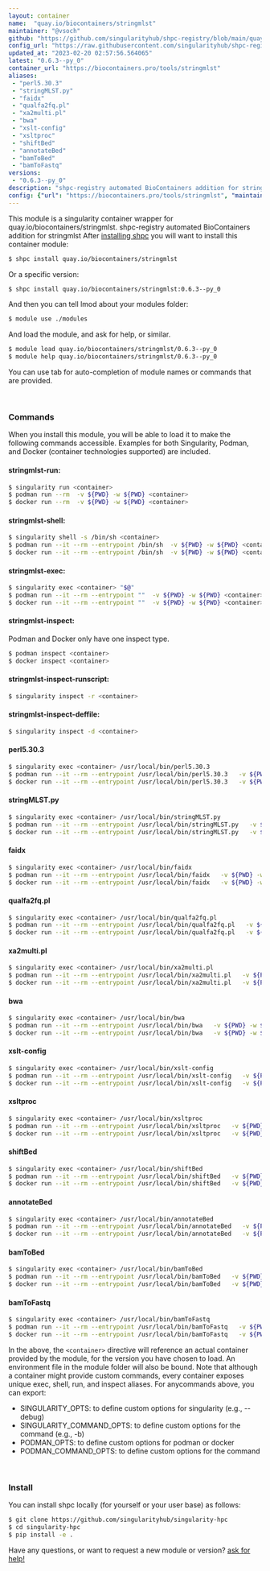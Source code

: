 ```yaml
---
layout: container
name:  "quay.io/biocontainers/stringmlst"
maintainer: "@vsoch"
github: "https://github.com/singularityhub/shpc-registry/blob/main/quay.io/biocontainers/stringmlst/container.yaml"
config_url: "https://raw.githubusercontent.com/singularityhub/shpc-registry/main/quay.io/biocontainers/stringmlst/container.yaml"
updated_at: "2023-02-20 02:57:56.564065"
latest: "0.6.3--py_0"
container_url: "https://biocontainers.pro/tools/stringmlst"
aliases:
 - "perl5.30.3"
 - "stringMLST.py"
 - "faidx"
 - "qualfa2fq.pl"
 - "xa2multi.pl"
 - "bwa"
 - "xslt-config"
 - "xsltproc"
 - "shiftBed"
 - "annotateBed"
 - "bamToBed"
 - "bamToFastq"
versions:
 - "0.6.3--py_0"
description: "shpc-registry automated BioContainers addition for stringmlst"
config: {"url": "https://biocontainers.pro/tools/stringmlst", "maintainer": "@vsoch", "description": "shpc-registry automated BioContainers addition for stringmlst", "latest": {"0.6.3--py_0": "sha256:47e6a52580fa521f520d0cd9449a1af6fbc25b3df49b954a125f6dad3e0c2a4b"}, "tags": {"0.6.3--py_0": "sha256:47e6a52580fa521f520d0cd9449a1af6fbc25b3df49b954a125f6dad3e0c2a4b"}, "docker": "quay.io/biocontainers/stringmlst", "aliases": {"perl5.30.3": "/usr/local/bin/perl5.30.3", "stringMLST.py": "/usr/local/bin/stringMLST.py", "faidx": "/usr/local/bin/faidx", "qualfa2fq.pl": "/usr/local/bin/qualfa2fq.pl", "xa2multi.pl": "/usr/local/bin/xa2multi.pl", "bwa": "/usr/local/bin/bwa", "xslt-config": "/usr/local/bin/xslt-config", "xsltproc": "/usr/local/bin/xsltproc", "shiftBed": "/usr/local/bin/shiftBed", "annotateBed": "/usr/local/bin/annotateBed", "bamToBed": "/usr/local/bin/bamToBed", "bamToFastq": "/usr/local/bin/bamToFastq"}}
---
```


This module is a singularity container wrapper for quay.io/biocontainers/stringmlst.
shpc-registry automated BioContainers addition for stringmlst
After [installing shpc](#install) you will want to install this container module:


```bash
$ shpc install quay.io/biocontainers/stringmlst
```

Or a specific version:

```bash
$ shpc install quay.io/biocontainers/stringmlst:0.6.3--py_0
```

And then you can tell lmod about your modules folder:

```bash
$ module use ./modules
```

And load the module, and ask for help, or similar.

```bash
$ module load quay.io/biocontainers/stringmlst/0.6.3--py_0
$ module help quay.io/biocontainers/stringmlst/0.6.3--py_0
```

You can use tab for auto-completion of module names or commands that are provided.

<br>

### Commands

When you install this module, you will be able to load it to make the following commands accessible.
Examples for both Singularity, Podman, and Docker (container technologies supported) are included.

#### stringmlst-run:

```bash
$ singularity run <container>
$ podman run --rm  -v ${PWD} -w ${PWD} <container>
$ docker run --rm  -v ${PWD} -w ${PWD} <container>
```

#### stringmlst-shell:

```bash
$ singularity shell -s /bin/sh <container>
$ podman run --it --rm --entrypoint /bin/sh  -v ${PWD} -w ${PWD} <container>
$ docker run --it --rm --entrypoint /bin/sh  -v ${PWD} -w ${PWD} <container>
```

#### stringmlst-exec:

```bash
$ singularity exec <container> "$@"
$ podman run --it --rm --entrypoint ""  -v ${PWD} -w ${PWD} <container> "$@"
$ docker run --it --rm --entrypoint ""  -v ${PWD} -w ${PWD} <container> "$@"
```

#### stringmlst-inspect:

Podman and Docker only have one inspect type.

```bash
$ podman inspect <container>
$ docker inspect <container>
```

#### stringmlst-inspect-runscript:

```bash
$ singularity inspect -r <container>
```

#### stringmlst-inspect-deffile:

```bash
$ singularity inspect -d <container>
```


#### perl5.30.3

```bash
$ singularity exec <container> /usr/local/bin/perl5.30.3
$ podman run --it --rm --entrypoint /usr/local/bin/perl5.30.3   -v ${PWD} -w ${PWD} <container> -c " $@"
$ docker run --it --rm --entrypoint /usr/local/bin/perl5.30.3   -v ${PWD} -w ${PWD} <container> -c " $@"
```


#### stringMLST.py

```bash
$ singularity exec <container> /usr/local/bin/stringMLST.py
$ podman run --it --rm --entrypoint /usr/local/bin/stringMLST.py   -v ${PWD} -w ${PWD} <container> -c " $@"
$ docker run --it --rm --entrypoint /usr/local/bin/stringMLST.py   -v ${PWD} -w ${PWD} <container> -c " $@"
```


#### faidx

```bash
$ singularity exec <container> /usr/local/bin/faidx
$ podman run --it --rm --entrypoint /usr/local/bin/faidx   -v ${PWD} -w ${PWD} <container> -c " $@"
$ docker run --it --rm --entrypoint /usr/local/bin/faidx   -v ${PWD} -w ${PWD} <container> -c " $@"
```


#### qualfa2fq.pl

```bash
$ singularity exec <container> /usr/local/bin/qualfa2fq.pl
$ podman run --it --rm --entrypoint /usr/local/bin/qualfa2fq.pl   -v ${PWD} -w ${PWD} <container> -c " $@"
$ docker run --it --rm --entrypoint /usr/local/bin/qualfa2fq.pl   -v ${PWD} -w ${PWD} <container> -c " $@"
```


#### xa2multi.pl

```bash
$ singularity exec <container> /usr/local/bin/xa2multi.pl
$ podman run --it --rm --entrypoint /usr/local/bin/xa2multi.pl   -v ${PWD} -w ${PWD} <container> -c " $@"
$ docker run --it --rm --entrypoint /usr/local/bin/xa2multi.pl   -v ${PWD} -w ${PWD} <container> -c " $@"
```


#### bwa

```bash
$ singularity exec <container> /usr/local/bin/bwa
$ podman run --it --rm --entrypoint /usr/local/bin/bwa   -v ${PWD} -w ${PWD} <container> -c " $@"
$ docker run --it --rm --entrypoint /usr/local/bin/bwa   -v ${PWD} -w ${PWD} <container> -c " $@"
```


#### xslt-config

```bash
$ singularity exec <container> /usr/local/bin/xslt-config
$ podman run --it --rm --entrypoint /usr/local/bin/xslt-config   -v ${PWD} -w ${PWD} <container> -c " $@"
$ docker run --it --rm --entrypoint /usr/local/bin/xslt-config   -v ${PWD} -w ${PWD} <container> -c " $@"
```


#### xsltproc

```bash
$ singularity exec <container> /usr/local/bin/xsltproc
$ podman run --it --rm --entrypoint /usr/local/bin/xsltproc   -v ${PWD} -w ${PWD} <container> -c " $@"
$ docker run --it --rm --entrypoint /usr/local/bin/xsltproc   -v ${PWD} -w ${PWD} <container> -c " $@"
```


#### shiftBed

```bash
$ singularity exec <container> /usr/local/bin/shiftBed
$ podman run --it --rm --entrypoint /usr/local/bin/shiftBed   -v ${PWD} -w ${PWD} <container> -c " $@"
$ docker run --it --rm --entrypoint /usr/local/bin/shiftBed   -v ${PWD} -w ${PWD} <container> -c " $@"
```


#### annotateBed

```bash
$ singularity exec <container> /usr/local/bin/annotateBed
$ podman run --it --rm --entrypoint /usr/local/bin/annotateBed   -v ${PWD} -w ${PWD} <container> -c " $@"
$ docker run --it --rm --entrypoint /usr/local/bin/annotateBed   -v ${PWD} -w ${PWD} <container> -c " $@"
```


#### bamToBed

```bash
$ singularity exec <container> /usr/local/bin/bamToBed
$ podman run --it --rm --entrypoint /usr/local/bin/bamToBed   -v ${PWD} -w ${PWD} <container> -c " $@"
$ docker run --it --rm --entrypoint /usr/local/bin/bamToBed   -v ${PWD} -w ${PWD} <container> -c " $@"
```


#### bamToFastq

```bash
$ singularity exec <container> /usr/local/bin/bamToFastq
$ podman run --it --rm --entrypoint /usr/local/bin/bamToFastq   -v ${PWD} -w ${PWD} <container> -c " $@"
$ docker run --it --rm --entrypoint /usr/local/bin/bamToFastq   -v ${PWD} -w ${PWD} <container> -c " $@"
```



In the above, the `<container>` directive will reference an actual container provided
by the module, for the version you have chosen to load. An environment file in the
module folder will also be bound. Note that although a container
might provide custom commands, every container exposes unique exec, shell, run, and
inspect aliases. For anycommands above, you can export:

 - SINGULARITY_OPTS: to define custom options for singularity (e.g., --debug)
 - SINGULARITY_COMMAND_OPTS: to define custom options for the command (e.g., -b)
 - PODMAN_OPTS: to define custom options for podman or docker
 - PODMAN_COMMAND_OPTS: to define custom options for the command

<br>

### Install

You can install shpc locally (for yourself or your user base) as follows:

```bash
$ git clone https://github.com/singularityhub/singularity-hpc
$ cd singularity-hpc
$ pip install -e .
```

Have any questions, or want to request a new module or version? [ask for help!](https://github.com/singularityhub/singularity-hpc/issues)